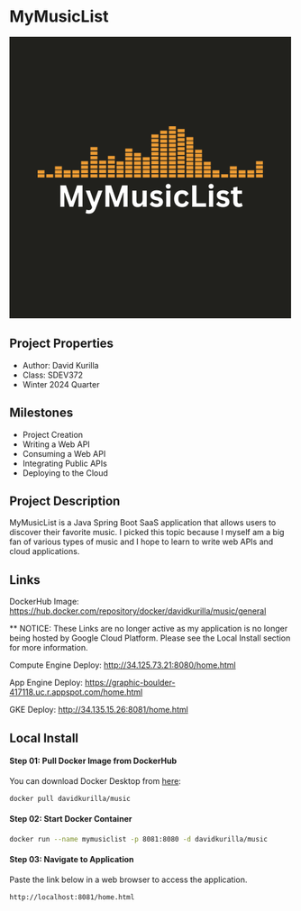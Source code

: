 # MyMusicList
![MyMusicList Logo](src/main/resources/static/images/logo.png)

## Project Properties
- Author: David Kurilla
- Class: SDEV372
- Winter 2024 Quarter

## Milestones
- Project Creation
- Writing a Web API
- Consuming a Web API
- Integrating Public APIs
- Deploying to the Cloud

## Project Description
MyMusicList is a Java Spring Boot SaaS application
that allows users to discover their favorite music.
I picked this topic because I myself am a big fan of various
types of music and I hope to learn to write web APIs and cloud applications.

## Links

DockerHub Image: https://hub.docker.com/repository/docker/davidkurilla/music/general

** NOTICE: These Links are no longer active as my application is no longer being hosted by Google Cloud Platform. Please see the Local Install section for more information.

Compute Engine Deploy: http://34.125.73.21:8080/home.html

App Engine Deploy: https://graphic-boulder-417118.uc.r.appspot.com/home.html

GKE Deploy: http://34.135.15.26:8081/home.html

## Local Install

#### Step 01: Pull Docker Image from DockerHub
You can download Docker Desktop from [here](https://www.docker.com/get-started/):
```bash
docker pull davidkurilla/music
```

#### Step 02: Start Docker Container
```bash
docker run --name mymusiclist -p 8081:8080 -d davidkurilla/music
```

#### Step 03: Navigate to Application
Paste the link below in a web browser to access the application.
```
http://localhost:8081/home.html
```
